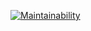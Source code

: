 [![Maintainability](https://api.codeclimate.com/v1/badges/07ac79e162c50dd91946/maintainability)](https://codeclimate.com/github/SergeiPustovoi001/brain-games/maintainability)
